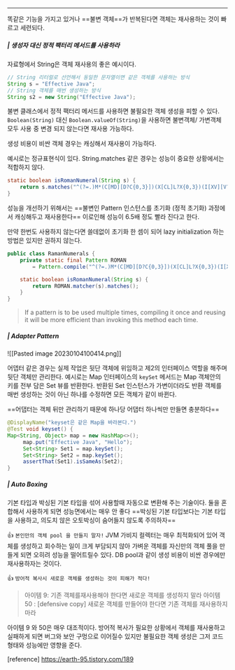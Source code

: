 ----
똑같은 기능을 가지고 있거나 ==불변 객체==가 반복된다면 객체는 재사용하는 것이 빠르고 세련되다. 

##### |  생성자 대신 정적 팩터리 메서드를 사용하라

자료형에서 String은 객체 재사용의 좋은 예시이다. 
```java
// String 리터럴로 선언해서 동일한 문자열이면 같은 객체를 사용하는 방식 
String s = "Effective Java"; 
// String 객체를 매번 생성하는 방식 
String s2 = new String("Effective Java");
```

불변 클래스에서 정적 팩터리 메서드를 사용하면 불필요한 객체 생성을 피할 수 있다. 
`Boolean(String)` 대신 `Boolean.valueOf(String)`을 사용하면 
불변객체/ 가변객체 모두 사용 중 변경 되지 않는다면 재사용 가능하다. 

생성 비용이 비싼 객체 경우는 캐싱해서 재사용이 가능하다. 

예시로는 정규표현식이 있다. 
String.matches 같은 경우는 성능이 중요한 상황에서는 적합하지 않다. 

```java
static boolean isRomanNumeral(String s) {
	return s.matches("^(?=.)M*(C[MD][D?C{0,3}])(X[CL]L?X{0,3})(I[XV][V?I{0,3}])$")
}
```

성능을 개선하기 위해서는 ==불변인 Pattern 인스턴스를 초기화 (정적 초기화) 과정에서 캐싱해두고 재사용한다==
이로인해 성능이 6.5배 정도 빨라 진다고 한다. 

만약 한번도 사용하지 않는다면 쓸데없이 초기화 한 셈이 되어 lazy initialization 하는 방법은 있지만 권하지 않는다. 

```java
public class RamanNumerals {
	private static final Pattern ROMAN 
		= Pattern.compile("^(?=.)M*(C[MD][D?C{0,3}])(X[CL]L?X{0,3})(I[XV][V?I{0,3}])$");

	static boolean isRomanNumeral(String s) {
		return ROMAN.matcher(s).matches();
	}
}
```

>If a pattern is to be used multiple times, compiling it once and reusing it will be more efficient than invoking this method each time.

##### | Adapter Pattern

![[Pasted image 20230104100414.png]]

어뎁터 같은 경우는 실제 작업은 뒷단 객체에 위임하고 제2의 인터페이스 역할을 해주며 뒷단 객체만 관리한다.
예시로는 Map 인터페이스의 `keySet` 메서드는 Map 객체안의 키를 전부 담은 Set 뷰를 반환한다. 
반환된 Set 인스턴스가 가변이더라도 반환 객체를 매번 생성하는 것이 아닌 하나를 수정하면 모든 객체가 같이 바뀐다. 

==어댑터는 객체 뒤만 관리하기 때문에 하나당 어댑터 하나씩만 만들면 충분하다==

```java
@DisplayName("keyset은 같은 Map을 바라본다.") 
@Test void keyset() { 
Map<String, Object> map = new HashMap<>(); 
	 map.put("Effective Java", "Hello"); 
	 Set<String> Set1 = map.keySet(); 
	 Set<String> Set2 = map.keySet(); 
	 assertThat(Set1).isSameAs(Set2); 
}
```

##### | Auto Boxing 

기본 타입과 박싱된 기본 타입을 섞어 사용할때 자동으로 변환해 주는 기술이다. 
둘을 혼합해서 사용하게 되면 성능면에서는 매우 안 좋다
==박싱된 기본 타입보다는 기본 타입을 사용하고, 의도치 않은 오토박싱이 숨어들지 않도록 주의하자==

👍 `본인만의 객체 pool 을 만들지 말자!`
JVM 가비지 컬렉터는 매우 최적화되어 있어 객체를 생성하고 회수하는 일이 크게 부담되지 않아 
가벼운 객체를 자신만의 객체 풀을 만들게 되면 오히려 성능을 떨어트릴수 있다. 
DB pool과 같이 생성 비용이 비싼 경우에만 재사용하자는 것이다. 

👍 `방어적 복사시 새로운 객체를 생성하는 것이 피해가 적다!`
> 아이템 9: 기존 객체를재사용해야 한다면 새로운 객체를 생성하지 말라
> 아이템 50 : [defensive copy] 새로운 객체를 만들어야 한다면 기존 객체를 재사용하지마라

아이템 9 와 50은 매우 대조적이다. 
방어적 복사가 필요한 상황에서 객체를 재사용하고 실패하게 되면 버그와 보안 구멍으로 이어질수 있지만
불필요한 객체 생성은 그저 코드 형태와 성능에만 영향을 준다. 

[reference]
https://earth-95.tistory.com/189
